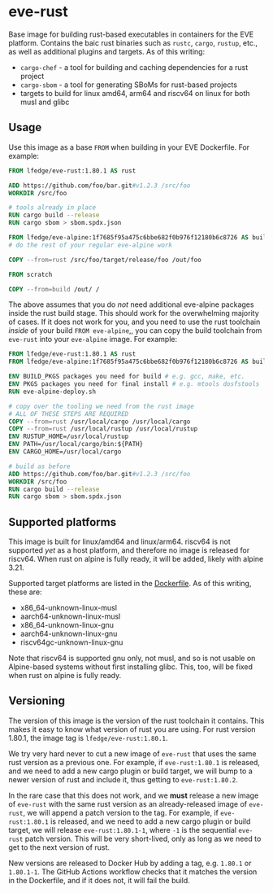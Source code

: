 # eve-rust

Base image for building rust-based executables in containers for the EVE platform. Contains the baic rust binaries
such as `rustc`, `cargo`, `rustup`, etc., as well as additional plugins and targets. As of this writing:

* `cargo-chef` - a tool for building and caching dependencies for a rust project
* `cargo-sbom` - a tool for generating SBoMs for rust-based projects
* targets to build for linux amd64, arm64 and riscv64 on linux for both musl and glibc

## Usage

Use this image as a base `FROM` when building in your EVE Dockerfile. For example:

```Dockerfile
FROM lfedge/eve-rust:1.80.1 AS rust

ADD https://github.com/foo/bar.git#v1.2.3 /src/foo
WORKDIR /src/foo

# tools already in place
RUN cargo build --release
RUN cargo sbom > sbom.spdx.json

FROM lfedge/eve-alpine:1f7685f95a475c6bbe682f0b976f12180b6c8726 AS build
# do the rest of your regular eve-alpine work

COPY --from=rust /src/foo/target/release/foo /out/foo

FROM scratch

COPY --from=build /out/ /
```

The above assumes that you do *not* need additional eve-alpine packages inside the rust build stage. This should work for
the overwhelming majority of cases. If it does not work for you, and you need to use the rust toolchain _inside_ of
your build `FROM eve-alpine`,, you can copy the build toolchain from `eve-rust` into your `eve-alpine` image. For example:

```Dockerfile
FROM lfedge/eve-rust:1.80.1 AS rust
FROM lfedge/eve-alpine:1f7685f95a475c6bbe682f0b976f12180b6c8726 AS build

ENV BUILD_PKGS packages you need for build # e.g. gcc, make, etc.
ENV PKGS packages you need for final install # e.g. mtools dosfstools
RUN eve-alpine-deploy.sh

# copy over the tooling we need from the rust image
# ALL OF THESE STEPS ARE REQUIRED
COPY --from=rust /usr/local/cargo /usr/local/cargo
COPY --from=rust /usr/local/rustup /usr/local/rustup
ENV RUSTUP_HOME=/usr/local/rustup
ENV PATH=/usr/local/cargo/bin:${PATH}
ENV CARGO_HOME=/usr/local/cargo

# build as before
ADD https://github.com/foo/bar.git#v1.2.3 /src/foo
WORKDIR /src/foo
RUN cargo build --release
RUN cargo sbom > sbom.spdx.json
```

## Supported platforms

This image is built for linux/amd64 and linux/arm64. riscv64 is
not supported _yet_ as a host platform, and therefore no image is released for riscv64.
When rust on alpine is fully ready, it will be added, likely with alpine 3.21.

Supported target platforms are listed in the [Dockerfile](./Dockerfile#L3). As of this writing, these
are:

* x86_64-unknown-linux-musl
* aarch64-unknown-linux-musl
* x86_64-unknown-linux-gnu
* aarch64-unknown-linux-gnu
* riscv64gc-unknown-linux-gnu

Note that riscv64 is supported gnu only, not musl, and so is not usable on Alpine-based systems
without first installing glibc. This, too, will be fixed when rust on alpine is fully ready.

## Versioning

The version of this image is the version of the rust toolchain it contains. This makes it easy to know what
version of rust you are using. For rust version 1.80.1, the image tag is `lfedge/eve-rust:1.80.1`.

We try very hard never to cut a new image of `eve-rust` that uses the same rust version as a previous one.
For example, if `eve-rust:1.80.1` is released, and we need to add a new cargo plugin or build target,
we will bump to a newer version of rust and include it, thus getting to `eve-rust:1.80.2`.

In the rare case that this does not work, and we **must** release a new image of `eve-rust` with the same rust version
as an already-released image of `eve-rust`, we will append a patch version to the tag. For example, if `eve-rust:1.80.1`
is released, and we need to add a new cargo plugin or build target, we will release `eve-rust:1.80.1-1`, where `-1` is
the sequential `eve-rust` patch version. This will be very short-lived, only as long as we need to get to the next
version of rust.

New versions are released to Docker Hub by adding a tag, e.g. `1.80.1` or `1.80.1-1`. The GitHub Actions workflow
checks that it matches the version in the Dockerfile, and if it does not, it will fail the build.
